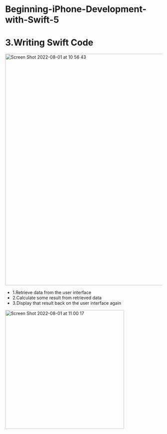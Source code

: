 # Beginning-iPhone-Development-with-Swift-5

# 3.Writing Swift Code


<img width="742" alt="Screen Shot 2022-08-01 at 10 56 43" src="https://user-images.githubusercontent.com/72447691/183247875-1366f088-a196-4bdd-abe7-773ac84588b3.png">



* 1.Retrieve data from the user interface
* 2.Calculate some result from retrieved data
* 3.Display that result back on the user interface again


<img width="381" alt="Screen Shot 2022-08-01 at 11 00 17" src="https://user-images.githubusercontent.com/72447691/183247879-4c85746e-103e-4ec4-8531-abf00f462358.png">

